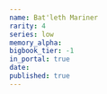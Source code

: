 ```yaml
---
name: Bat'leth Mariner
rarity: 4
series: low
memory_alpha:
bigbook_tier: -1
in_portal: true
date:
published: true
---
```



